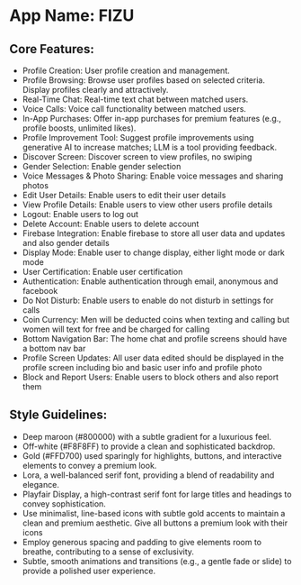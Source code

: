 # **App Name**: FIZU

## Core Features:

- Profile Creation: User profile creation and management.
- Profile Browsing: Browse user profiles based on selected criteria. Display profiles clearly and attractively.
- Real-Time Chat: Real-time text chat between matched users.
- Voice Calls: Voice call functionality between matched users.
- In-App Purchases: Offer in-app purchases for premium features (e.g., profile boosts, unlimited likes).
- Profile Improvement Tool: Suggest profile improvements using generative AI to increase matches; LLM is a tool providing feedback.
- Discover Screen: Discover screen to view profiles, no swiping
- Gender Selection: Enable gender selection
- Voice Messages & Photo Sharing: Enable voice messages and sharing photos
- Edit User Details: Enable users to edit their user details
- View Profile Details: Enable users to view other users profile details
- Logout: Enable users to log out
- Delete Account: Enable users to delete account
- Firebase Integration: Enable firebase to store all user data and updates and also gender details
- Display Mode: Enable user to change display, either light mode or dark mode
- User Certification: Enable user certification
- Authentication: Enable authentication through email, anonymous and facebook
- Do Not Disturb: Enable users to enable do not disturb in settings for calls
- Coin Currency: Men will be deducted coins when texting and calling but women will text for free and be charged for calling
- Bottom Navigation Bar: The home chat and profile screens should have a bottom nav bar
- Profile Screen Updates: All user data edited should be displayed in the profile screen including bio and basic user info and profile photo
- Block and Report Users: Enable users to block others and also report them

## Style Guidelines:

- Deep maroon (#800000) with a subtle gradient for a luxurious feel.
- Off-white (#F8F8FF) to provide a clean and sophisticated backdrop.
- Gold (#FFD700) used sparingly for highlights, buttons, and interactive elements to convey a premium look.
- Lora, a well-balanced serif font, providing a blend of readability and elegance.
- Playfair Display, a high-contrast serif font for large titles and headings to convey sophistication.
- Use minimalist, line-based icons with subtle gold accents to maintain a clean and premium aesthetic. Give all buttons a premium look with their icons
- Employ generous spacing and padding to give elements room to breathe, contributing to a sense of exclusivity.
- Subtle, smooth animations and transitions (e.g., a gentle fade or slide) to provide a polished user experience.
